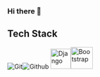 ### Hi there 👋
<!--
**Danger-64/Danger-64** is a ✨ _special_ ✨ repository because its `README.md` (this file) appears on your GitHub profile.

Here are some ideas to get you started:

- 🔭 I’m currently working on ...
- 🌱 I’m currently learning ...
- 👯 I’m looking to collaborate on ...
- 🤔 I’m looking for help with ...
- 💬 Ask me about ...
- 📫 How to reach me: ...
- 😄 Pronouns: ...
- ⚡ Fun fact: ...
-->
## Tech Stack
<img src="https://img.icons8.com/color/48/000000/git.png" title="Git" ><img src="https://img.icons8.com/color/48/000000/github.png" title="Github" >
<img src="https://img.icons8.com/windows/2x/26e07f/django.png" title="Django" height=46 width=46 ><img src="https://img.icons8.com/color/50/000000/bootstrap.png" title="Bootstrap" height=50 width=50>
